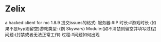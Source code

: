# Zelix
a hacked client for mc 1.8.9
提交issues的格式:
服务器:#IP
时长:#游戏时长
(如果不是hyp则留空)游戏类型: (例 Skywars)
Module:(如不清楚则留空并填写过程)
问题:(封禁或者无法正常工作)
过程:#问题如何出现
